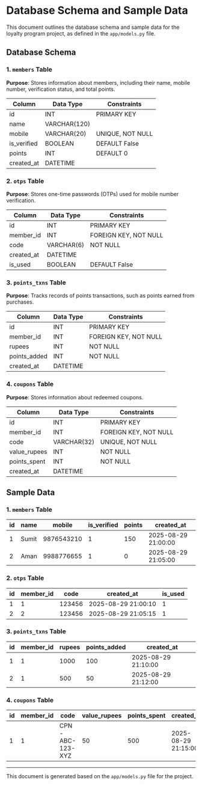 # Database Schema and Sample Data

This document outlines the database schema and sample data for the loyalty program project, as defined in the `app/models.py` file.

## Database Schema

### 1. `members` Table
**Purpose**: Stores information about members, including their name, mobile number, verification status, and total points.

| Column       | Data Type        | Constraints                     |
|--------------|------------------|---------------------------------|
| id           | INT              | PRIMARY KEY                     |
| name         | VARCHAR(120)     |                                 |
| mobile       | VARCHAR(20)      | UNIQUE, NOT NULL                |
| is_verified  | BOOLEAN          | DEFAULT False                   |
| points       | INT              | DEFAULT 0                       |
| created_at   | DATETIME         |                                 |

### 2. `otps` Table
**Purpose**: Stores one-time passwords (OTPs) used for mobile number verification.

| Column       | Data Type        | Constraints                     |
|--------------|------------------|---------------------------------|
| id           | INT              | PRIMARY KEY                     |
| member_id    | INT              | FOREIGN KEY, NOT NULL           |
| code         | VARCHAR(6)       | NOT NULL                        |
| created_at   | DATETIME         |                                 |
| is_used      | BOOLEAN          | DEFAULT False                   |

### 3. `points_txns` Table
**Purpose**: Tracks records of points transactions, such as points earned from purchases.

| Column        | Data Type        | Constraints                     |
|---------------|------------------|---------------------------------|
| id            | INT              | PRIMARY KEY                     |
| member_id     | INT              | FOREIGN KEY, NOT NULL           |
| rupees        | INT              | NOT NULL                        |
| points_added  | INT              | NOT NULL                        |
| created_at    | DATETIME         |                                 |

### 4. `coupons` Table
**Purpose**: Stores information about redeemed coupons.

| Column        | Data Type        | Constraints                     |
|---------------|------------------|---------------------------------|
| id            | INT              | PRIMARY KEY                     |
| member_id     | INT              | FOREIGN KEY, NOT NULL           |
| code          | VARCHAR(32)      | UNIQUE, NOT NULL                |
| value_rupees  | INT              | NOT NULL                        |
| points_spent  | INT              | NOT NULL                        |
| created_at    | DATETIME         |                                 |

## Sample Data

### 1. `members` Table
| id | name  | mobile      | is_verified | points | created_at          |
|----|-------|-------------|-------------|--------|---------------------|
| 1  | Sumit | 9876543210  | 1           | 150    | 2025-08-29 21:00:00 |
| 2  | Aman  | 9988776655  | 1           | 0      | 2025-08-29 21:05:00 |

### 2. `otps` Table
| id | member_id | code   | created_at          | is_used |
|----|-----------|--------|---------------------|---------|
| 1  | 1         | 123456 | 2025-08-29 21:00:10 | 1       |
| 2  | 2         | 123456 | 2025-08-29 21:05:15 | 1       |

### 3. `points_txns` Table
| id | member_id | rupees | points_added | created_at          |
|----|-----------|--------|--------------|---------------------|
| 1  | 1         | 1000   | 100          | 2025-08-29 21:10:00 |
| 2  | 1         | 500    | 50           | 2025-08-29 21:12:00 |

### 4. `coupons` Table
| id | member_id | code           | value_rupees | points_spent | created_at          |
|----|-----------|----------------|--------------|--------------|---------------------|
| 1  | 1         | CPN-ABC-123-XYZ | 50           | 500          | 2025-08-29 21:15:00 |

---

This document is generated based on the `app/models.py` file for the project.